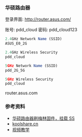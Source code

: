 ### 华硕路由器

登录界面: http://router.asus.com/

账号: pdd_cloud
密码: pdd_cloud123

```js
2.4GHz Network Name (SSID)
ASUS_E0_2G

2.4GHz Wireless Security
pdd_cloud

5GHz Network Name (SSID)
pdd_2G_5G

5GHz Wireless Security
pdd_cloud
```

router.asus.com

### 参考资料

* [华硕路由器刷梅林固件，挂载 SS](https://www.chenshaowen.com/blog/asus-router-brush-merlin-firmware-and-mount-ss.html)
* [koolshare.cn](https://koolshare.cn/forum.php?mod=viewthread&tid=139322)
* [视频教学](https://www.youtube.com/watch?v=xdIddRVE8qQ)